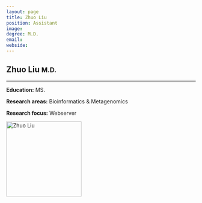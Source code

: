 ```yaml
---
layout: page
title: Zhuo Liu
position: Assistant
image: 
degree: M.D.
email: 
webside: 
---
```


<style>
p {
    text-align: justify;
}
</style>

<h2>Zhuo Liu <small>M.D.</small></h2>
<hr>
<div class='row'>
  <div class="col-lg-8">
    <p><b>Education:</b> MS.</p>
    <p><b>Research areas:</b> Bioinformatics & Metagenomics </p>
    <p><b>Research focus:</b> Webserver </p>
  </div>
  <div class="col-lg-4">
    <div class="text-right">
        <img alt="Zhuo Liu" src="/assets/img/people/Zhuoliu.png" width="200px" />
    </div>
  </div>
</div>

